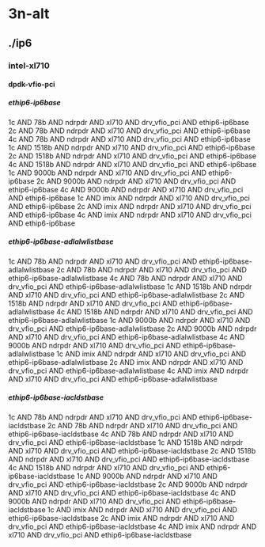 # 3n-alt
## ./ip6
### intel-xl710
#### dpdk-vfio-pci
##### ethip6-ip6base
1c AND 78b AND ndrpdr AND xl710 AND drv_vfio_pci AND ethip6-ip6base
2c AND 78b AND ndrpdr AND xl710 AND drv_vfio_pci AND ethip6-ip6base
4c AND 78b AND ndrpdr AND xl710 AND drv_vfio_pci AND ethip6-ip6base
1c AND 1518b AND ndrpdr AND xl710 AND drv_vfio_pci AND ethip6-ip6base
2c AND 1518b AND ndrpdr AND xl710 AND drv_vfio_pci AND ethip6-ip6base
4c AND 1518b AND ndrpdr AND xl710 AND drv_vfio_pci AND ethip6-ip6base
1c AND 9000b AND ndrpdr AND xl710 AND drv_vfio_pci AND ethip6-ip6base
2c AND 9000b AND ndrpdr AND xl710 AND drv_vfio_pci AND ethip6-ip6base
4c AND 9000b AND ndrpdr AND xl710 AND drv_vfio_pci AND ethip6-ip6base
1c AND imix AND ndrpdr AND xl710 AND drv_vfio_pci AND ethip6-ip6base
2c AND imix AND ndrpdr AND xl710 AND drv_vfio_pci AND ethip6-ip6base
4c AND imix AND ndrpdr AND xl710 AND drv_vfio_pci AND ethip6-ip6base
##### ethip6-ip6base-adlalwlistbase
1c AND 78b AND ndrpdr AND xl710 AND drv_vfio_pci AND ethip6-ip6base-adlalwlistbase
2c AND 78b AND ndrpdr AND xl710 AND drv_vfio_pci AND ethip6-ip6base-adlalwlistbase
4c AND 78b AND ndrpdr AND xl710 AND drv_vfio_pci AND ethip6-ip6base-adlalwlistbase
1c AND 1518b AND ndrpdr AND xl710 AND drv_vfio_pci AND ethip6-ip6base-adlalwlistbase
2c AND 1518b AND ndrpdr AND xl710 AND drv_vfio_pci AND ethip6-ip6base-adlalwlistbase
4c AND 1518b AND ndrpdr AND xl710 AND drv_vfio_pci AND ethip6-ip6base-adlalwlistbase
1c AND 9000b AND ndrpdr AND xl710 AND drv_vfio_pci AND ethip6-ip6base-adlalwlistbase
2c AND 9000b AND ndrpdr AND xl710 AND drv_vfio_pci AND ethip6-ip6base-adlalwlistbase
4c AND 9000b AND ndrpdr AND xl710 AND drv_vfio_pci AND ethip6-ip6base-adlalwlistbase
1c AND imix AND ndrpdr AND xl710 AND drv_vfio_pci AND ethip6-ip6base-adlalwlistbase
2c AND imix AND ndrpdr AND xl710 AND drv_vfio_pci AND ethip6-ip6base-adlalwlistbase
4c AND imix AND ndrpdr AND xl710 AND drv_vfio_pci AND ethip6-ip6base-adlalwlistbase
##### ethip6-ip6base-iacldstbase
1c AND 78b AND ndrpdr AND xl710 AND drv_vfio_pci AND ethip6-ip6base-iacldstbase
2c AND 78b AND ndrpdr AND xl710 AND drv_vfio_pci AND ethip6-ip6base-iacldstbase
4c AND 78b AND ndrpdr AND xl710 AND drv_vfio_pci AND ethip6-ip6base-iacldstbase
1c AND 1518b AND ndrpdr AND xl710 AND drv_vfio_pci AND ethip6-ip6base-iacldstbase
2c AND 1518b AND ndrpdr AND xl710 AND drv_vfio_pci AND ethip6-ip6base-iacldstbase
4c AND 1518b AND ndrpdr AND xl710 AND drv_vfio_pci AND ethip6-ip6base-iacldstbase
1c AND 9000b AND ndrpdr AND xl710 AND drv_vfio_pci AND ethip6-ip6base-iacldstbase
2c AND 9000b AND ndrpdr AND xl710 AND drv_vfio_pci AND ethip6-ip6base-iacldstbase
4c AND 9000b AND ndrpdr AND xl710 AND drv_vfio_pci AND ethip6-ip6base-iacldstbase
1c AND imix AND ndrpdr AND xl710 AND drv_vfio_pci AND ethip6-ip6base-iacldstbase
2c AND imix AND ndrpdr AND xl710 AND drv_vfio_pci AND ethip6-ip6base-iacldstbase
4c AND imix AND ndrpdr AND xl710 AND drv_vfio_pci AND ethip6-ip6base-iacldstbase